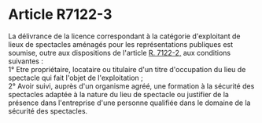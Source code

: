 # Article R7122-3

  
La délivrance de la licence correspondant à la catégorie d'exploitant de lieux de spectacles aménagés pour les représentations publiques est soumise, outre aux dispositions de l'article [R. 7122-2,][1] aux conditions suivantes :   
1° Etre propriétaire, locataire ou titulaire d'un titre d'occupation du lieu de spectacle qui fait l'objet de l'exploitation ;   
2° Avoir suivi, auprès d'un organisme agréé, une formation à la sécurité des spectacles adaptée à la nature du lieu de spectacle ou justifier de la présence dans l'entreprise d'une personne qualifiée dans le domaine de la sécurité des spectacles.

 [1]: /affichCodeArticle.do?cidTexte=LEGITEXT000006072050&idArticle=LEGIARTI000018499574&dateTexte=&categorieLien=cid